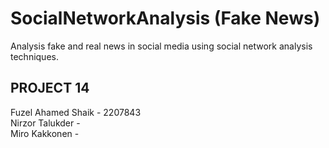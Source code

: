 # SocialNetworkAnalysis (Fake News)
Analysis fake and real news in social media using social network analysis techniques.
<br>
## PROJECT 14 <br>
Fuzel Ahamed Shaik - 2207843 <br>
Nirzor Talukder - <br>
Miro Kakkonen - 
